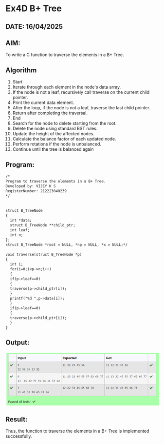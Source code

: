 # Ex4D B+ Tree

## DATE: 16/04/2025

## AIM:

To write a C function to traverse the elements in a B+ Tree.

## Algorithm

1. Start
2. Iterate through each element in the node's data array.
3. If the node is not a leaf, recursively call traverse on the current child pointer.
4. Print the current data element.
5. After the loop, if the node is not a leaf, traverse the last child pointer.
6. Return after completing the traversal.
7. End
8. Search for the node to delete starting from the root.
9. Delete the node using standard BST rules.
10. Update the height of the affected nodes.
11. Calculate the balance factor of each updated node.
12. Perform rotations if the node is unbalanced.
13. Continue until the tree is balanced again

## Program:

```
/*
Program to traverse the elements in a B+ Tree.
Developed by: VIJEY K S
RegisterNumber: 212223040239
*/


struct B_TreeNode 
{ 
  int *data; 
  struct B_TreeNode **child_ptr; 
  int leaf; 
  int n; 
}; 
struct B_TreeNode *root = NULL, *np = NULL, *x = NULL;*/ 
 
void traverse(struct B_TreeNode *p) 
{ 
  int i; 
  for(i=0;i<p->n;i++) 
  { 
  if(p->leaf==0) 
  { 
  traverse(p->child_ptr[i]); 
  } 
  printf("%d ",p->data[i]); 
  } 
  if(p->leaf==0) 
  { 
  traverse(p->child_ptr[i]); 
  }
} 
```

## Output:

![alt text](image-3.png)

## Result:

Thus, the function to traverse the elements in a B+ Tree is implemented successfully.
